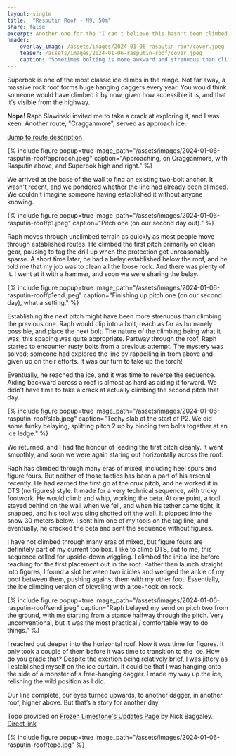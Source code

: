 ```yaml
---
layout: single
title:  "Rasputin Roof - M9, 50m"
share: false
excerpt: Another one for the "I can't believe this hasn't been climbed already" collection
header:
    overlay_image: /assets/images/2024-01-06-rasputin-roof/cover.jpeg
    teaser: /assets/images/2024-01-06-rasputin-roof/cover.jpeg
    caption: "Sometimes bolting is more awkward and strenuous than climbing!"
---
```

Superbok is one of the most classic ice climbs in the range. Not far away, a massive rock roof forms huge hanging daggers every year. You would think someone would have climbed it by now, given how accessible it is, and that it's visible from the highway.

**Nope!** Raph Slawinski invited me to take a crack at exploring it, and I was keen. Another route, "Cragganmore", served as approach ice.

[Jump to route description](#description)

{% include figure popup=true image_path="/assets/images/2024-01-06-rasputin-roof/approach.jpeg" caption="Approaching, on Cragganmore, with Rasputin above, and Superbok high and right." %}

We arrived at the base of the wall to find an existing two-bolt anchor. It wasn't recent, and we pondered whether the line had already been climbed. We couldn't imagine someone having established it without anyone knowing.

{% include figure popup=true image_path="/assets/images/2024-01-06-rasputin-roof/p1.jpeg" caption="Pitch one (on our second day out)." %}

Raph moves through unclimbed terrain as quickly as most people move through established routes. He climbed the first pitch primarily on clean gear, pausing to tag the drill up when the protection got unreasonably sparse. A short time later, he had a belay established below the roof, and he told me that my job was to clean all the loose rock. And there was plenty of it. I went at it with a hammer, and soon we were sharing the belay.

{% include figure popup=true image_path="/assets/images/2024-01-06-rasputin-roof/p1end.jpeg" caption="Finishing up pitch one (on our second day), what a setting." %}

Establishing the next pitch might have been more strenuous than climbing the previous one. Raph would clip into a bolt, reach as far as humanely possible, and place the next bolt. The nature of the climbing being what it was, this spacing was quite appropriate. Partway through the roof, Raph started to encounter rusty bolts from a previous attempt. The mystery was solved; someone had explored the line by rappelling in from above and given up on their efforts. It was our turn to take up the torch!

Eventually, he reached the ice, and it was time to reverse the sequence. Aiding backward across a roof is almost as hard as aiding it forward. We didn't have time to take a crack at actually climbing the second pitch that day.

{% include figure popup=true image_path="/assets/images/2024-01-06-rasputin-roof/slab.jpeg" caption="Techy slab at the start of P2. We did some funky belaying, splitting pitch 2 up by binding two bolts together at an ice ledge." %}

We returned, and I had the honour of leading the first pitch cleanly. It went smoothly, and soon we were again staring out horizontally across the roof.

Raph has climbed through many eras of mixed, including heel spurs and figure fours. But neither of those tactics has been a part of his arsenal recently. He had earned the first go at the crux pitch, and he worked it in DTS (no figures) style. It made for a very technical sequence, with tricky footwork. He would climb and whip, working the beta. At one point, a tool stayed behind on the wall when we fell, and when his tether came tight, it snapped, and his tool was sling shotted off the wall. It plopped into the snow 30 meters below. I sent him one of my tools on the tag line, and eventually, he cracked the beta and sent the sequence without figures.

I have not climbed through many eras of mixed, but figure fours are definitely part of my current toolbox. I like to climb DTS, but to me, this sequence called for upside-down wiggling. I climbed the initial ice before reaching for the first placement out in the roof. Rather than launch straight into figures, I found a slot between two icicles and wedged the ankle of my boot between them, pushing against them with my other foot. Essentially, the ice climbing version of bicycling with a toe-hook on rock.

{% include figure popup=true image_path="/assets/images/2024-01-06-rasputin-roof/send.jpeg" caption="Raph belayed my send on pitch two from the ground, with me starting from a stance halfway through the pitch. Very unconventional, but it was the most practical / comfortable way to do things." %}

I reached out deeper into the horizontal roof. Now it was time for figures. It only took a couple of them before it was time to transition to the ice. How do you grade that? Despite the exertion being relatively brief, I was jittery as I established myself on the ice curtain. It could be that I was hanging onto the side of a monster of a free-hanging dagger. I made my way up the ice, relishing the wild position as I did.

Our line complete, our eyes turned upwards, to another dagger, in another roof, higher above. But that’s a story for another day.



<span id="description">Topo provided on [Frozen Limestone's Updates Page](https://www.frozenlimestone.ca/updates) by Nick Baggaley. [Direct link](https://static1.squarespace.com/static/63310c4a6cca9e2dcd85d990/t/65d530c86f8177747907112c/1708470479396/Rasputin+Roof.pdf)</span>  

{% include figure popup=true image_path="/assets/images/2024-01-06-rasputin-roof/topo.jpg" %}